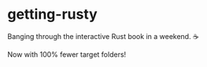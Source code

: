 # getting-rusty

Banging through the interactive Rust book in a weekend. ☕

Now with 100% fewer target folders!
